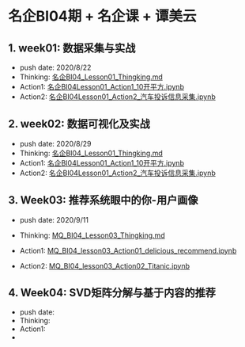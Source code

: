 # 名企BI04期 + 名企课 + 谭美云

## 1. week01: 数据采集与实战
+ push date: 2020/8/22
+ Thinking: [名企BI04_Lesson01_Thingking.md](./名企BI04_Lesson01_Thingking.md)
+ Action1: [名企BI04Lesson01_Action1_10开平方.ipynb](./名企BI04Lesson01_Action1_10开平方.ipynb)
+ Action2: [名企BI04Lesson01_Action2_汽车投诉信息采集.ipynb](./名企BI04Lesson01_Action2_汽车投诉信息采集.ipynb)

## 2. week02: 数据可视化及实战
+ push date: 2020/8/29
+ Thinking: [名企BI04_Lesson01_Thingking.md](./名企BI04_Lesson01_Thingking.md)
+ Action1: [名企BI04Lesson01_Action1_10开平方.ipynb](./名企BI04Lesson01_Action1_10开平方.ipynb)
+ Action2: [名企BI04Lesson01_Action2_汽车投诉信息采集.ipynb](./名企BI04Lesson01_Action2_汽车投诉信息采集.ipynb)

## 3. Week03: 推荐系统眼中的你-用户画像

+ push date: 2020/9/11

+ Thinking: [MQ_BI04_Lesson03_Thingking.md](./MQ_BI04_Lesson03_Thingking.md)

+ Action1: [MQ_BI04_lesson03_Action01_delicious_recommend.ipynb](./MQ_BI04_lesson03_Action01_delicious_recommend.ipynb)

+ Action2: [MQ_BI04_lesson03_Action02_Titanic.ipynb](./MQ_BI04_lesson03_Action02_Titanic.ipynb)

  

## 4. Week04: SVD矩阵分解与基于内容的推荐

+ push date: 
+ Thinking: 
+ Action1: 
+ 
